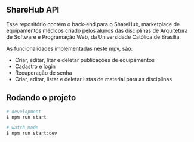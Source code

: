 ## ShareHub API

Esse repositório contém o back-end para o ShareHub, marketplace de equipamentos médicos criado pelos
alunos das disciplinas de Arquitetura de Software e Programação Web, da Universidade Católica de Brasília.

As funcionalidades implementadas neste mpv, são:
- Criar, editar, litar e deletar publicações de equipamentos
- Cadastro e login
- Recuperação de senha
- Criar, editar, listar e deletar listas de material para as disciplinas

## Rodando o projeto

```bash
# development
$ npm run start

# watch mode
$ npm run start:dev
```








